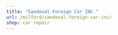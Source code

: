 ```yaml
---
title: "Sandoval Foreign Car INC."
url: /milford/sandoval-foreign-car-inc/
shop: car repair
---
```

